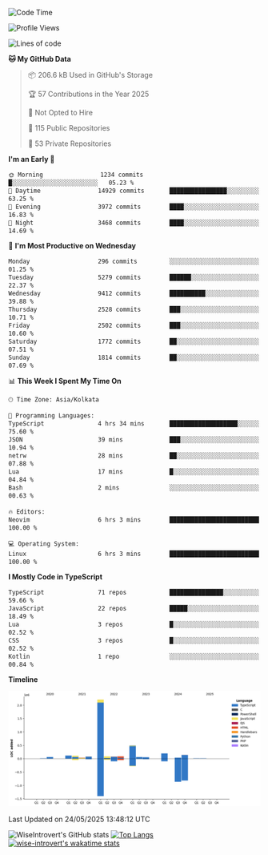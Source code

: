 <!--START_SECTION:waka-->
![Code Time](http://img.shields.io/badge/Code%20Time-2%2C340%20hrs%204%20mins-blue)

![Profile Views](http://img.shields.io/badge/Profile%20Views-0-blue)

![Lines of code](https://img.shields.io/badge/From%20Hello%20World%20I%27ve%20Written-3.8%20million%20lines%20of%20code-blue)

**🐱 My GitHub Data** 

> 📦 206.6 kB Used in GitHub's Storage 
 > 
> 🏆 57 Contributions in the Year 2025
 > 
> 🚫 Not Opted to Hire
 > 
> 📜 115 Public Repositories 
 > 
> 🔑 53 Private Repositories 
 > 
**I'm an Early 🐤** 

```text
🌞 Morning                1234 commits        █░░░░░░░░░░░░░░░░░░░░░░░░   05.23 % 
🌆 Daytime                14929 commits       ████████████████░░░░░░░░░   63.25 % 
🌃 Evening                3972 commits        ████░░░░░░░░░░░░░░░░░░░░░   16.83 % 
🌙 Night                  3468 commits        ████░░░░░░░░░░░░░░░░░░░░░   14.69 % 
```
📅 **I'm Most Productive on Wednesday** 

```text
Monday                   296 commits         ░░░░░░░░░░░░░░░░░░░░░░░░░   01.25 % 
Tuesday                  5279 commits        ██████░░░░░░░░░░░░░░░░░░░   22.37 % 
Wednesday                9412 commits        ██████████░░░░░░░░░░░░░░░   39.88 % 
Thursday                 2528 commits        ███░░░░░░░░░░░░░░░░░░░░░░   10.71 % 
Friday                   2502 commits        ███░░░░░░░░░░░░░░░░░░░░░░   10.60 % 
Saturday                 1772 commits        ██░░░░░░░░░░░░░░░░░░░░░░░   07.51 % 
Sunday                   1814 commits        ██░░░░░░░░░░░░░░░░░░░░░░░   07.69 % 
```


📊 **This Week I Spent My Time On** 

```text
🕑︎ Time Zone: Asia/Kolkata

💬 Programming Languages: 
TypeScript               4 hrs 34 mins       ███████████████████░░░░░░   75.60 % 
JSON                     39 mins             ███░░░░░░░░░░░░░░░░░░░░░░   10.94 % 
netrw                    28 mins             ██░░░░░░░░░░░░░░░░░░░░░░░   07.88 % 
Lua                      17 mins             █░░░░░░░░░░░░░░░░░░░░░░░░   04.84 % 
Bash                     2 mins              ░░░░░░░░░░░░░░░░░░░░░░░░░   00.63 % 

🔥 Editors: 
Neovim                   6 hrs 3 mins        █████████████████████████   100.00 % 

💻 Operating System: 
Linux                    6 hrs 3 mins        █████████████████████████   100.00 % 
```

**I Mostly Code in TypeScript** 

```text
TypeScript               71 repos            ███████████████░░░░░░░░░░   59.66 % 
JavaScript               22 repos            █████░░░░░░░░░░░░░░░░░░░░   18.49 % 
Lua                      3 repos             █░░░░░░░░░░░░░░░░░░░░░░░░   02.52 % 
CSS                      3 repos             █░░░░░░░░░░░░░░░░░░░░░░░░   02.52 % 
Kotlin                   1 repo              ░░░░░░░░░░░░░░░░░░░░░░░░░   00.84 % 
```



**Timeline**

![Lines of Code chart](https://raw.githubusercontent.com/wise-introvert/wise-introvert/master/assets/bar_graph.png)


 Last Updated on 24/05/2025 13:48:12 UTC
<!--END_SECTION:waka-->

![WiseIntrovert's GitHub stats](https://github-readme-stats.vercel.app/api?username=wise-introvert&count_private=true&show_icons=true)
[![Top Langs](https://github-readme-stats.vercel.app/api/top-langs/?username=wise-introvert&langs_count=10)](https://github.com/anuraghazra/github-readme-stats)
[![wise-introvert's wakatime stats](https://github-readme-stats.vercel.app/api/wakatime?username=wiseintrovert)](https://github.com/anuraghazra/github-readme-stats)
